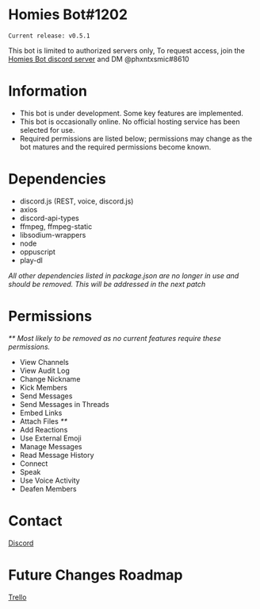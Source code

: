 # Homies Bot#1202

```
Current release: v0.5.1
```

This bot is limited to authorized servers only, To request access, join the [Homies Bot discord server](https://discord.gg/7YbWnNpsU5) and DM @phxntxsmic#8610

# Information

- This bot is under development. Some key features are implemented.
- This bot is occasionally online. No official hosting service has been selected for use.
- Required permissions are listed below; permissions may change as the bot matures and the required permissions become known.


# Dependencies

- discord.js (REST, voice, discord.js)
- axios
- discord-api-types
- ffmpeg, ffmpeg-static
- libsodium-wrappers
- node
- oppuscript
- play-dl

*All other dependencies listed in package.json are no longer in use and should be removed.*
*This will be addressed in the next patch*

# Permissions

_** Most likely to be removed as no current features require these permissions._

- View Channels
- View Audit Log
- Change Nickname
- Kick Members
- Send Messages
- Send Messages in Threads
- Embed Links 
- Attach Files _**_
- Add Reactions
- Use External Emoji
- Manage Messages
- Read Message History
- Connect
- Speak
- Use Voice Activity
- Deafen Members

# Contact
[Discord](https://discord.gg/7YbWnNpsU5)

# Future Changes Roadmap
[Trello](https://trello.com/invite/b/hTCYYteO/ATTIb8cb2a2fb5324b434d2eac137d3c35c3BA4D58D1/homies-bot)
